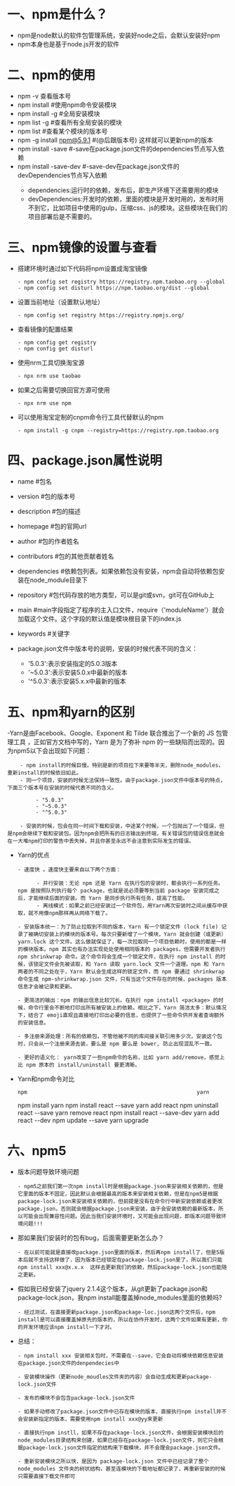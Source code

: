 # 一、npm是什么？ #

  - npm是node默认的软件包管理系统，安装好node之后，会默认安装好npm
  - npm本身也是基于node.js开发的软件

# 二、npm的使用 #

  - npm -v 查看版本号
  - npm install <Module Name>  #使用npm命令安装模块
  - npm install <Module Name> -g  #全局安装模块
  - npm list -g  #查看所有全局安装的模块
  - npm list <Module Name>  #查看某个模块的版本号
  - npm -g install npm@5.9.1  #(@后跟版本号) 这样就可以更新npm的版本
  - npm install -save <Module Name>   #-save在package.json文件的dependencies节点写入依赖
  - npm install -save-dev <Module Name> #-save-dev在package.json文件的devDependencies节点写入依赖
       - dependencies:运行时的依赖，发布后，即生产环境下还需要用的模块
       - devDependencies:开发时的依赖，里面的模块是开发时用的，发布时用不到它，比如项目中使用的gulp，压缩css、js的模块。这些模块在我们的项目部署后是不需要的。

# 三、npm镜像的设置与查看 #

  - 搭建环境时通过如下代码将npm设置成淘宝镜像

        - npm config set registry https://registry.npm.taobao.org --global
        - npm config set disturl https://npm.taobao.org/dist --global

  - 设置当前地址（设置默认地址）

        - npm config set registry https://registry.npmjs.org/

  - 查看镜像的配置结果

        - npm config get registry
        - npm config get disturl

  - 使用nrm工具切换淘宝源

        - npx nrm use taobao
      
  - 如果之后需要切换回官方源可使用

        - npx nrm use npm

  - 可以使用淘宝定制的cnpm命令行工具代替默认的npm

        - npm install -g cnpm --registry=https://registry.npm.taobao.org


# 四、package.json属性说明 #

  - name  #包名
  - version  #包的版本号
  - description  #包的描述
  - homepage  #包的官网url
  - author #包的作者姓名
  - contributors  #包的其他贡献者姓名
  - dependencies  #依赖包列表。如果依赖包没有安装，npm会自动将依赖包安装在node_module目录下
  - repository  #包代码存放的地方类型，可以是git或svn，git可在GitHub上
  - main  #main字段指定了程序的主入口文件，require（'moduleName'）就会加载这个文件。这个字段的默认值是模块根目录下的index.js
  - keywords  #关键字
  - package.json文件中版本号的说明，安装的时候代表不同的含义：

       - '5.0.3':表示安装指定的5.0.3版本
       - '~5.0.3':表示安装5.0.x中最新的版本
       - '^5.0.3':表示安装5.x.x中最新的版本


# 五、npm和yarn的区别 #

  -Yarn是由Facebook、Google、Exponent 和 Tilde 联合推出了一个新的 JS 包管理工具 ，正如官方文档中写的，Yarn 是为了弥补 npm 的一些缺陷而出现的。因为npm5以下会出现如下问题：

        - npm install的时候巨慢。特别是新的项目拉下来要等半天，删除node_modules，重新install的时候依旧如此。
        - 同一个项目，安装的时候无法保持一致性。由于package.json文件中版本号的特点，下面三个版本号在安装的时候代表不同的含义。
         
             - "5.0.3"
             - "~5.0.3"
             - "^5.0.3"

        - 安装的时候，包会在同一时间下载和安装，中途某个时候，一个包抛出了一个错误，但是npm会继续下载和安装包。因为npm会把所有的日志输出到终端，有关错误包的错误信息就会在一大堆npm打印的警告中丢失掉，并且你甚至永远不会注意到实际发生的错误。

  - Yarn的优点

        - 速度快 。速度快主要来自以下两个方面：

              - 并行安装：无论 npm 还是 Yarn 在执行包的安装时，都会执行一系列任务。npm 是按照队列执行每个 package，也就是说必须要等到当前 package 安装完成之后，才能继续后面的安装。而 Yarn 是同步执行所有任务，提高了性能。
              - 离线模式：如果之前已经安装过一个软件包，用Yarn再次安装时之间从缓存中获取，就不用像npm那样再从网络下载了。

        - 安装版本统一：为了防止拉取到不同的版本，Yarn 有一个锁定文件 (lock file) 记录了被确切安装上的模块的版本号。每次只要新增了一个模块，Yarn 就会创建（或更新）yarn.lock 这个文件。这么做就保证了，每一次拉取同一个项目依赖时，使用的都是一样的模块版本。npm 其实也有办法实现处处使用相同版本的 packages，但需要开发者执行 npm shrinkwrap 命令。这个命令将会生成一个锁定文件，在执行 npm install 的时候，该锁定文件会先被读取，和 Yarn 读取 yarn.lock 文件一个道理。npm 和 Yarn 两者的不同之处在于，Yarn 默认会生成这样的锁定文件，而 npm 要通过 shrinkwrap 命令生成 npm-shrinkwrap.json 文件，只有当这个文件存在的时候，packages 版本信息才会被记录和更新。
        
        - 更简洁的输出：npm 的输出信息比较冗长。在执行 npm install <package> 的时候，命令行里会不断地打印出所有被安装上的依赖。相比之下，Yarn 简洁太多：默认情况下，结合了 emoji直观且直接地打印出必要的信息，也提供了一些命令供开发者查询额外的安装信息。

        - 多注册来源处理：所有的依赖包，不管他被不同的库间接关联引用多少次，安装这个包时，只会从一个注册来源去装，要么是 npm 要么是 bower, 防止出现混乱不一致。

        - 更好的语义化： yarn改变了一些npm命令的名称，比如 yarn add/remove，感觉上比 npm 原本的 install/uninstall 要更清晰。


  - Yarn和npm命令对比

        npm                                             	     yarn

     npm install	                                        yarn
     npm install react --save	                            yarn add react
     npm uninstall react --save	                            yarn remove react
     npm install react --save-dev	                        yarn add react --dev
     npm update --save	                                    yarn upgrade


# 六、npm5 #

  -  版本问题导致环境问题

         - npm5之前我们第一次npm install时是根据package.json来安装相关依赖的，但是它里面的版本不固定，因此默认会根据最高的版本来安装相关依赖，但是在npm5是根据package-lock.json来安装相关依赖的，但前提是没有在命令行中新安装依赖或者更改package.json，否则就会根据package.json来安装，由于会安装依赖的最新版本，所以可能会出现兼容性问题。因此当我们安装环境时，又可能会出现问题，即版本问题导致环境问题!!!

  - 那如果我们安装时的包有bug，后面需要更新怎么办？

        - 在以前可能就是直接改package.json里面的版本，然后再npm install了，但是5版本后就不支持这样做了，因为版本已经锁定在package-lock.json里了，所以我们只能npm install xxx@x.x.x  这样去更新我们的依赖，然后package-lock.json也能随之更新。

  - 假如我已经安装了jquery 2.1.4这个版本，从git更新了package.json和package-lock.json，我npm install能覆盖掉node_modules里面的依赖吗?

        - 经过测试，在直接更新package.json和package-loc.json这两个文件后，npm install是可以直接覆盖掉原先的版本的，所以在协作开发时，这两个文件如果有更新，你的开发环境应该npm install一下才对。

  - 总结：

        - npm install xxx 安装相关包时，不需要在--save，它会自动将模块依赖信息安装在package.json文件的denpendecies中

        - 安装模块操作（更新node_moudles文件夹的内容）会自动生成和更新package-lock.json文件

        - 发布的模块不会包含package-lock.json文件

        - 如果手动修改了package.json文件中已存在模块的版本，直接执行npm install并不会安装新指定的版本，需要使用npm install xxx@yy来更新

        - 直接执行npm instll，如果不存在package-lock.json文件，会根据安装模块后的node_modules目录结构来创建，如果已经存在package-lock.json文件，则它只会根据package-lock.json文件指定的结构来下载模块，并不会理会package.json文件。

        - 重新安装模块之所以快，是因为 package-lock.json 文件中已经记录了整个 node_modules 文件夹的树状结构，甚至连模块的下载地址都记录了，再重新安装的时候只需要直接下载文件即可